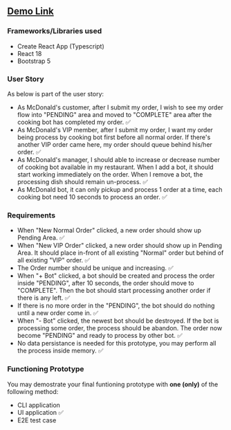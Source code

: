 ## [Demo Link](https://se-take-home-assignment.vercel.app/)

### Frameworks/Libraries used

- Create React App (Typescript)
- React 18
- Bootstrap 5

### User Story

As below is part of the user story:

- As McDonald's customer, after I submit my order, I wish to see my order flow into "PENDING" area and moved to "COMPLETE" area after the cooking bot has completed my order. ✅
- As McDonald's VIP member, after I submit my order, I want my order being process by cooking bot first before all normal order. If there's another VIP order came here, my order should queue behind his/her order. ✅
- As McDonald's manager, I should able to increase or decrease number of cooking bot available in my restaurant. When I add a bot, it should start working immediately on the order. When I remove a bot, the processing dish should remain un-process. ✅
- As McDonald bot, it can only pickup and process 1 order at a time, each cooking bot need 10 seconds to process an order. ✅

### Requirements

- When "New Normal Order" clicked, a new order should show up Pending Area. ✅
- When "New VIP Order" clicked, a new order should show up in Pending Area. It should place in-front of all existing "Normal" order but behind of all existing "VIP" order. ✅
- The Order number should be unique and increasing. ✅
- When "+ Bot" clicked, a bot should be created and process the order inside "PENDING", after 10 seconds, the order should move to "COMPLETE". Then the bot should start processing another order if there is any left. ✅
- If there is no more order in the "PENDING", the bot should do nothing until a new order come in. ✅
- When "- Bot" clicked, the newest bot should be destroyed. If the bot is processing some order, the process should be abandon. The order now become "PENDING" and ready to process by other bot. ✅
- No data persistance is needed for this prototype, you may perform all the process inside memory. ✅

### Functioning Prototype

You may demostrate your final funtioning prototype with **one (only)** of the following method:

- CLI application
- UI application ✅
- E2E test case
